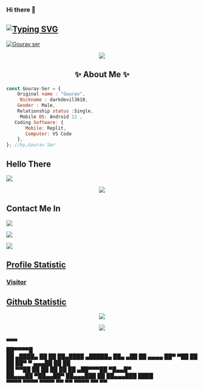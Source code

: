 ### Hi there 👋
## [![Typing SVG](https://readme-typing-svg.herokuapp.com?font=Lemon+milk&color=F7000&lines=Welcome+to+darkdevil+3609+GitHub+AC;Follow+Me+Now)](https://git.io/typing-svg)
<p align="left"> <a href="https://instagram.com/dark_devil_3609" target="blank"><img src="https://img.shields.io/badge/Follow%20@dark_devil_3609-h?color=black&style=for-the-badge&logo=instagram" alt="Gourav ser" /></a> </p>
</h1>

<p align="center">

 <img src="https://telegra.ph/file/56f641c3cf138aa7f27b2.jpg" />

</p>
<h2 align="center"> ✨ About Me ✨</h2
 
```js
const Gourav-Ser = {
    Original name : "Gourav",
     Nickname : darkdevil3610,
    Gender : Male,
    Relationship status :Single,
     Mobile OS: Android 12 ,
   Coding Software: {
       Mobile: Replit,
       Computer: VS Code
    },
}; //by,Gourav Ser
```
## Hello There
<a href="//https://instagram.com/dark_devil_3609"><img align="center" src="https://cardivo.vercel.app/api?name=Gourav&description=Halo,%20I%27m%20Gourav%20and%20I'm%20still a beginner %20programer%20Nice%20to%20meet%20you%20%F0%9F%91%8B&image=https://avatars.githubusercontent.com/darkdevil3610&usqp=CAU&backgroundColor=%23ecf0f1&youtube=GOURAV&github=GS&pattern=ticTacToe&colorPattern=%23eaeaea&site=webraku.xyz"/></a>

<p align="center">
  <img src="https://komarev.com/ghpvc/?username=darkdevil3610&label=VIEWS&style=flat-square&color=orange" />
</p>



## Contact Me In

<p>

  <a href="https://instagram.com/dark_devil_3609"><img src="https://img.shields.io/badge/Instagram-E4405F?style=for-the-badge&logo=instagram&logoColor=white"/> 

  <a href="https://wa.me/918089152280/"><img src="https://img.shields.io/badge/WhatsApp-25D366?style=for-the-badge&logo=whatsapp&logoColor=white" />

   <a href="https://github.com/darkdevil3610"><img src="https://img.shields.io/badge/-GitHub-black?style=flat-square&logo=github" /> 

</p>

## Profile Statistic

<h3 align="left">Visitor</h3>

<p align="center">
           

## Github Statistic

<p align="center"><a href="https://github.com/darkdevil3610"><img src="https://github-readme-stats.vercel.app/api?username=darkdevil3610&show_icons=true&theme=radical"></a></p>
<p align="center"><a href="https://github.com/darkdevil3610"><img src="https://github-readme-stats.vercel.app/api/top-langs/?username=darkdevil3610&theme=radical&layout=compact"></a></p> 

    ▄▄▄▄                                                    
  ██▀▀▀▀█                                                   
 ██         ▄████▄   ██    ██   ██▄████   ▄█████▄  ██▄  ▄██ 
 ██  ▄▄▄▄  ██▀  ▀██  ██    ██   ██▀       ▀ ▄▄▄██   ██  ██  
 ██  ▀▀██  ██    ██  ██    ██   ██       ▄██▀▀▀██   ▀█▄▄█▀  
  ██▄▄▄██  ▀██▄▄██▀  ██▄▄▄███   ██       ██▄▄▄███    ████   
    ▀▀▀▀     ▀▀▀▀     ▀▀▀▀ ▀▀   ▀▀        ▀▀▀▀ ▀▀     ▀▀    
    



